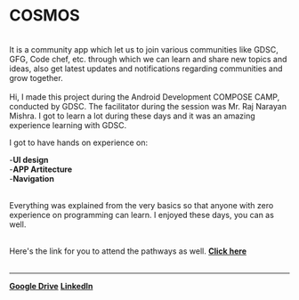# COSMOS 

<br>It is a community app which let us to join various communities like GDSC, GFG, Code chef, etc. through which we can learn and share new topics and ideas, also get latest updates and notifications regarding communities and grow together.<br><br>
Hi, I made this project during the Android Development COMPOSE CAMP, conducted by GDSC. The facilitator during the session was Mr. Raj Narayan Mishra. I got to learn a lot during these days and it was an amazing experience learning with GDSC.<br>

I got to have hands on experience on:<br>

-**UI design**<br>
-**APP Artitecture**<br>
-**Navigation**<br><br>

Everything was explained from the very basics so that anyone with zero experience on programming can learn. I enjoyed these days, you can as well.<br><br>

Here's the link for you to attend the pathways as well.
[**Click here**](https://developer.android.com/courses/android-basics-compose/course)<br><br>


-------

[**Google Drive**](https://drive.google.com/drive/u/1/folders/1EW_t2Q8Bn8qJAsnjPY5Cayc2BxeU-mhg)
[**LinkedIn**](https://www.linkedin.com/in/shivam-b-703863229/)

